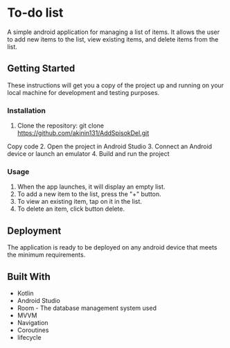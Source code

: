 # To-do list

A simple android application for managing a list of items. It allows the user to add new items to the list, view existing items, and delete items from the list.

## Getting Started

These instructions will get you a copy of the project up and running on your local machine for development and testing purposes.

### Installation
1. Clone the repository:
git clone https://github.com/akinin131/AddSpisokDel.git

Copy code
2. Open the project in Android Studio
3. Connect an Android device or launch an emulator
4. Build and run the project

### Usage
1. When the app launches, it will display an empty list.
2. To add a new item to the list, press the "+" button.
3. To view an existing item, tap on it in the list.
4. To delete an item, click button delete.

## Deployment
The application is ready to be deployed on any android device that meets the minimum requirements.

## Built With
- Kotlin
- Android Studio 
- Room - The database management system used
- MVVM
- Navigation
- Сoroutines
- lifecycle

